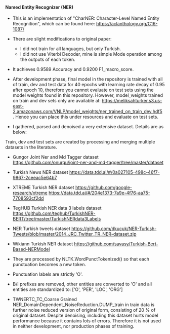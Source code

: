 #### Named Entity Recognizer (NER)

- This is an implementation of "CharNER: Character-Level Named Entity Recognition", which can be found here: https://aclanthology.org/C16-1087/
- There are slight modifications to original paper:
	- I did not train for all languages, but only Turkish.
	- I did not use Viterbi Decoder, mine is simple Mode operation among the outputs of each token.

- It achieves 0.9589 Accuracy and 0.9200 F1_macro_score.
- After development phase, final model in the repository is trained with all of train, dev and test data for 40 epochs with learning rate decay of 0.95 after epoch 10, therefore you cannot evaluate on test sets using the model weights found in this repository. However, model_weights trained on train and dev sets only are available at: https://meliksahturker.s3.us-east-2.amazonaws.com/VNLP/model_weights/ner_trained_on_train_dev.hdf5 . Hence you can place this under resources and evaluate on test sets.
- I gathered, parsed and denoised a very extensive dataset.
Details are as below:

Train, dev and test sets are created by processing and merging multiple datasets in the literature.

- Gungor Joint Ner and Md Tagger dataset
https://github.com/onurgu/joint-ner-and-md-tagger/tree/master/dataset

- Turkish News NER dataset
https://data.tdd.ai/#/0a027105-498c-46f7-9867-2ceeac5e64b7

- XTREME Turkish NER dataset
https://github.com/google-research/xtreme
https://data.tdd.ai/#/204e1373-7a9e-4f76-aa75-7708593cf2dd

- TegHUB Turkish NER data 3 labels dataset
https://github.com/teghub/TurkishNER-BERT/tree/master/TurkishNERdata3Labels

- NER Turkish tweets dataset
https://github.com/dkucuk/NER-Turkish-Tweets/blob/master/2014_JRC_Twitter_TR_NER-dataset.zip

- Wikiann Turkish NER dataset
https://github.com/savasy/Turkish-Bert-Based-NERModel


- They are processed by NLTK.WordPunctTokenized() so that each punctuation becomes a new token.
- Punctuation labels are strictly 'O'.
- B/I prefixes are removed, other entities are converted to 'O' and all entities are standardized to: ['O', 'PER', 'LOC', 'ORG']
- TWNERTC_TC_Coarse Grained NER_DomainDependent_NoiseReduction.DUMP_train in train data is further noise reduced version of original form, consisting of 20 % of original dataset. Despite denoising, including this dataset hurts model performance because it contains lots of errors. Therefore it is not used in neither development, nor production phases of training.